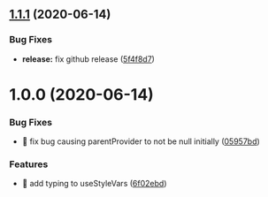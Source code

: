 ## [1.1.1](https://github.com/bradennapier/react-style-vars/compare/v1.1.0...v1.1.1) (2020-06-14)


### Bug Fixes

* **release:** fix github release ([5f4f8d7](https://github.com/bradennapier/react-style-vars/commit/5f4f8d7e9376e9a0b338972e68854d6d2b6adfd1))

# 1.0.0 (2020-06-14)


### Bug Fixes

* 🐛 fix bug causing parentProvider to not be null initially ([05957bd](https://github.com/bradennapier/react-style-vars/commit/05957bdaa082c6db93e6eb5f611df213490fe0e1))


### Features

* 🎸 add typing to useStyleVars ([6f02ebd](https://github.com/bradennapier/react-style-vars/commit/6f02ebd2d027755484e75afa57bae8dea6c7e2b5))
